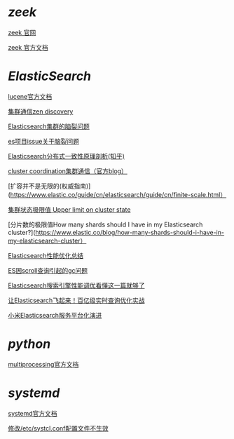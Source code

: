 # *zeek*

[zeek 官网](https://www.zeek.org/)

[zeek 官方文档](https://docs.zeek.org/en/stable/intro/index.html)

# *ElasticSearch*

[lucene官方文档](http://lucene.apache.org/core/7_3_0/core/org/apache/lucene/codecs/lucene70/package-summary.html#package.description)

[集群通信zen discovery](https://www.elastic.co/guide/en/elasticsearch/reference/5.6/modules-discovery-zen.html)

[Elasticsearch集群的脑裂问题](https://blog.csdn.net/cnweike/article/details/39083089)

[es项目issue关于脑裂问题](https://github.com/elastic/elasticsearch/issues/2488)

[Elasticsearch分布式一致性原理剖析(知乎)](https://zhuanlan.zhihu.com/p/34830403)

[cluster coordination集群通信（官方blog）](https://www.elastic.co/blog/a-new-era-for-cluster-coordination-in-elasticsearch)

[扩容并不是无限的(权威指南)](https://www.elastic.co/guide/cn/elasticsearch/guide/cn/finite-scale.html）

[集群状态极限值 Upper limit on cluster state](https://discuss.elastic.co/t/upper-limit-on-cluster-state/113816)

[分片数的极限值How many shards should I have in my Elasticsearch cluster?](https://www.elastic.co/blog/how-many-shards-should-i-have-in-my-elasticsearch-cluster）

[Elasticsearch性能优化总结](https://zhuanlan.zhihu.com/p/43437056)

[ES因scroll查询引起的gc问题](https://mp.weixin.qq.com/s/i5AEGo0IUEEKsar2Hif2vw)

[Elasticsearch搜索引擎性能调优看懂这一篇就够了](https://cloud.tencent.com/developer/news/362991)

[让Elasticsearch飞起来！百亿级实时查询优化实战](https://mp.weixin.qq.com/s/UV6NoI6-Y3Zh4BR-m5jP8w)

[小米Elasticsearch服务平台化演进](https://elasticsearch.cn/slides/199#page=21) 



# *python*

[multiprocessing官方文档](https://docs.python.org/2/library/multiprocessing.html)

# *systemd*

[systemd官方文档](https://www.freedesktop.org/software/systemd/man/systemd.exec.html)

[修改/etc/systcl.conf配置文件不生效](https://github.com/Microsoft/WSL/issues/3126)
